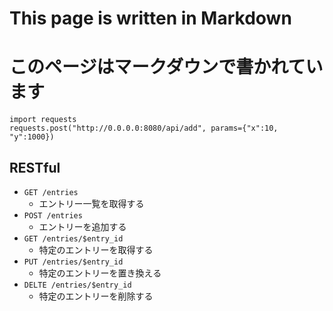 # This page is written in Markdown

# このページはマークダウンで書かれています

```
import requests
requests.post("http://0.0.0.0:8080/api/add", params={"x":10, "y":1000})
```


## RESTful

- `GET /entries`
    - エントリー一覧を取得する
- `POST /entries`
    - エントリーを追加する
- `GET /entries/$entry_id`
    - 特定のエントリーを取得する
- `PUT /entries/$entry_id`
    - 特定のエントリーを置き換える
- `DELTE /entries/$entry_id`
    - 特定のエントリーを削除する
